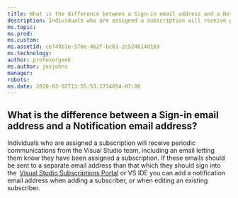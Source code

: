 ```yaml
---
title: What is the difference between a Sign-in email address and a Notification email address?
description: Individuals who are assigned a subscription will receive periodic communications from the Visual Studio team, including an email...
ms.topic: 
ms.prod: 
ms.custom: 
ms.assetid: ce749b1e-576e-462f-bc61-2c524614d169
ms.technology: 
author: profexorgeek
ms.author: jusjohns
manager: 
robots: 
ms.date: 2020-03-02T13:55:53.1734654-07:00
---
```


## What is the difference between a Sign-in email address and a Notification email address?

Individuals who are assigned a subscription will receive periodic communications from the Visual Studio team, including an email letting them know they have been assigned a subscription. If these emails should be sent to a separate email address than that which they should sign into the  [Visual Studio Subscriptions Portal](https://my.visualstudio.com/) or VS IDE you can add a notification email address when adding a subscriber, or when editing an existing subscriber.

